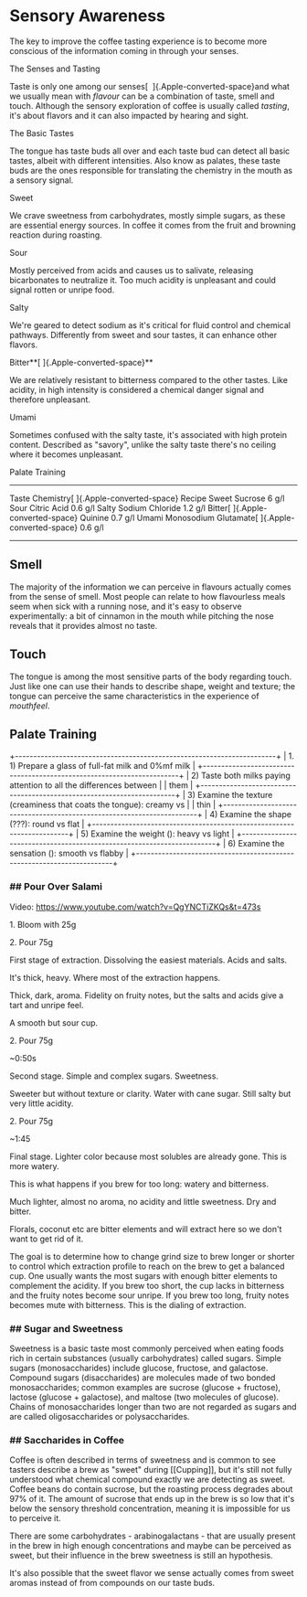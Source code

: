 # Sensory Awareness

The key to improve the coffee tasting experience is to become more
conscious of the information coming in through your senses.

The Senses and Tasting

Taste is only one among our senses[  ]{.Apple-converted-space}and what
we usually mean with *flavour* can be a combination of taste, smell and
touch. Although the sensory exploration of coffee is usually called
*tasting*, it\'s about flavors and it can also impacted by hearing and
sight.

The Basic Tastes

The tongue has taste buds all over and each taste bud can detect all
basic tastes, albeit with different intensities. Also know as palates,
these taste buds are the ones responsible for translating the chemistry
in the mouth as a sensory signal.

Sweet

We crave sweetness from carbohydrates, mostly simple sugars, as these
are essential energy sources. In coffee it comes from the fruit and
browning reaction during roasting.

Sour

Mostly perceived from acids and causes us to salivate, releasing
bicarbonates to neutralize it. Too much acidity is unpleasant and could
signal rotten or unripe food.

Salty

We're geared to detect sodium as it's critical for fluid control and
chemical pathways. Differently from sweet and sour tastes, it can
enhance other flavors.

Bitter**[ ]{.Apple-converted-space}**

We are relatively resistant to bitterness compared to the other tastes.
Like acidity, in high intensity is considered a chemical danger signal
and therefore unpleasant.

Umami

Sometimes confused with the salty taste, it's associated with high
protein content. Described as "savory", unlike the salty taste there's
no ceiling where it becomes unpleasant.

Palate Training

  ----------------------------------- ------------------------------------------------- ---------
  Taste                               Chemistry[ ]{.Apple-converted-space}              Recipe
  Sweet                               Sucrose                                           6 g/l
  Sour                                Citric Acid                                       0.6 g/l
  Salty                               Sodium Chloride                                   1.2 g/l
  Bitter[ ]{.Apple-converted-space}   Quinine                                           0.7 g/l
  Umami                               Monosodium Glutamate[ ]{.Apple-converted-space}   0.6 g/l
  ----------------------------------- ------------------------------------------------- ---------

## Smell

The majority of the information we can perceive in flavours actually
comes from the sense of smell. Most people can relate to how flavourless
meals seem when sick with a running nose, and it\'s easy to observe
experimentally: a bit of cinnamon in the mouth while pitching the nose
reveals that it provides almost no taste.

## Touch

The tongue is among the most sensitive parts of the body regarding
touch. Just like one can use their hands to describe shape, weight and
texture; the tongue can perceive the same characteristics in the
experience of *mouthfeel*.

## Palate Training

+-----------------------------------------------------------------------+
| 1.  1\) Prepare a glass of full-fat milk and 0%mf milk                |
+-----------------------------------------------------------------------+
| 2\) Taste both milks paying attention to all the differences between  |
| them                                                                  |
+-----------------------------------------------------------------------+
| 3\) Examine the texture (creaminess that coats the tongue): creamy vs |
| thin                                                                  |
+-----------------------------------------------------------------------+
| 4\) Examine the shape (???): round vs flat                            |
+-----------------------------------------------------------------------+
| 5\) Examine the weight (): heavy vs light                             |
+-----------------------------------------------------------------------+
| 6\) Examine the sensation (): smooth vs flabby                        |
+-----------------------------------------------------------------------+

### \## Pour Over Salami

Video: https://www.youtube.com/watch?v=QgYNCTiZKQs&t=473s

1\. Bloom with 25g

2\. Pour 75g

First stage of extraction. Dissolving the easiest materials. Acids and
salts.

It\'s thick, heavy. Where most of the extraction happens.

Thick, dark, aroma. Fidelity on fruity notes, but the salts and acids
give a tart and unripe feel.

A smooth but sour cup.

2\. Pour 75g

\~0:50s

Second stage. Simple and complex sugars. Sweetness.

Sweeter but without texture or clarity. Water with cane sugar. Still
salty but very little acidity.

2\. Pour 75g

\~1:45

Final stage. Lighter color because most solubles are already gone. This
is more watery.

This is what happens if you brew for too long: watery and bitterness.

Much lighter, almost no aroma, no acidity and little sweetness. Dry and
bitter.

Florals, coconut etc are bitter elements and will extract here so we
don\'t want to get rid of it.

The goal is to determine how to change grind size to brew longer or
shorter to control which extraction profile to reach on the brew to get
a balanced cup. One usually wants the most sugars with enough bitter
elements to complement the acidity. If you brew too short, the cup lacks
in bitterness and the fruity notes become sour unripe. If you brew too
long, fruity notes becomes mute with bitterness. This is the dialing of
extraction.

### \## Sugar and Sweetness

Sweetness is a basic taste most commonly perceived when eating foods
rich in certain substances (usually carbohydrates) called sugars. Simple
sugars (monosaccharides) include glucose, fructose, and galactose.
Compound sugars (disaccharides) are molecules made of two bonded
monosaccharides; common examples are sucrose (glucose + fructose),
lactose (glucose + galactose), and maltose (two molecules of glucose).
Chains of monosaccharides longer than two are not regarded as sugars and
are called oligosaccharides or polysaccharides.

### \## Saccharides in Coffee

Coffee is often described in terms of sweetness and is common to see
tasters describe a brew as \"sweet\" during \[\[Cupping\]\], but it\'s
still not fully understood what chemical compound exactly we are
detecting as sweet. Coffee beans do contain sucrose, but the roasting
process degrades about 97% of it. The amount of sucrose that ends up in
the brew is so low that it\'s below the sensory threshold concentration,
meaning it is impossible for us to perceive it.

There are some carbohydrates - arabinogalactans - that are usually
present in the brew in high enough concentrations and maybe can be
perceived as sweet, but their influence in the brew sweetness is still
an hypothesis.

It\'s also possible that the sweet flavor we sense actually comes from
sweet aromas instead of from compounds on our taste buds.
